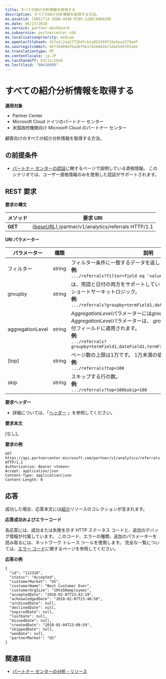 ```yaml
---
title: すべての紹介分析情報を取得する
description: すべての紹介分析情報を取得する方法。
ms.assetid: C6051714-1D8A-4448-9705-12AEC9A6420E
ms.date: 06/27/2018
ms.service: partner-dashboard
ms.subservice: partnercenter-sdk
ms.localizationpriority: medium
ms.openlocfilehash: 41fe2c2aa2772b4fcb1a952459f15e5ea2279a4f
ms.sourcegitcommit: def3d4b9d7ba2bf5b1fd268d2e71dae5d5f65a6e
ms.translationtype: MT
ms.contentlocale: ja-JP
ms.lasthandoff: 03/31/2020
ms.locfileid: "80416099"
---
```

# <a name="get-all-referrals-analytics-information"></a>すべての紹介分析情報を取得する

**適用対象**

- Partner Center
- Microsoft Cloud ドイツのパートナー センター
- 米国政府機関向け Microsoft Cloud のパートナー センター


顧客向けのすべての紹介分析情報を取得する方法。 

## <a name="span-idprerequisitesspan-idprerequisitesspan-idprerequisitesprerequisites"></a><span id="Prerequisites"/><span id="prerequisites"/><span id="PREREQUISITES"/>の前提条件


- [パートナー センターの認証](partner-center-authentication.md)に関するページで説明している資格情報。 このシナリオでは、ユーザー資格情報のみを使用した認証がサポートされます。 

## <a name="span-idrequestspan-idrequestspan-idrequestrest-request"></a><span id="Request"/><span id="request"/><span id="REQUEST"/>REST 要求


**要求の構文**

| メソッド  | 要求 URI |
|---------|-------------|
| **GET** | [ *\{baseURL\}* ](partner-center-rest-urls.md)/partner/v1/analytics/referrals HTTP/1.1 |
 

**URI パラメーター**

| パラメーター | 種類 | 説明 |
|-----------|------|-------------|
| フィルター | string | フィルター条件に一致するデータを返します。</br> **例:**</br>  `.../referrals?filter=field eq 'value'` |
| groupby | string |    は、用語と日付の両方をサポートしています。 バケット数を制限するショートサーキットロジック。</br> **例:**</br>  `.../referrals?groupby=termField1,dateField1,termField2` |
| aggregationLevel | string |   *AggregationLevel*パラメーターには*groupby*が必要です。 *AggregationLevel*パラメーターは、 *groupby*に存在するすべての日付フィールドに適用されます。</br> **例:**</br> `.../referrals?groupby=termField1,dateField1,termField2&aggregationLevel=day` |
| [top] | string | ページ数の上限は1万です。 1万未満の値を取得します。</br> **例:**</br> `.../referrals?top=100`</br> |
| skip | string |   スキップする行の数。</br> **例:**</br>  `.../referrals?top=100&skip=100` |

  
**要求ヘッダー**

- 詳細については、「[ヘッダー](headers.md) 」を参照してください。

**要求本文**

[なし]。

**要求の例**

```http
GET https://api.partnercenter.microsoft.com/partner/v1/analytics/referrals HTTP/1.1
Authorization: Bearer <token>
Accept: application/json
Content-Type: application/json
Content-Length: 0
```

## <a name="span-idresponsespan-idresponsespan-idresponseresponse"></a><span id="Response"/><span id="response"/><span id="RESPONSE"/>応答


成功した場合、応答本文には[紹介](partner-center-analytics-resources.md#referrals)リソースのコレクションが含まれます。

**応答成功およびエラーコード**

各応答には、成功または失敗を示す HTTP ステータス コードと、追加のデバッグ情報が付属しています。 このコード、エラーの種類、追加のパラメーターを読み取るには、ネットワーク トレース ツールを使用します。 完全な一覧については、[エラー コード](error-codes.md)に関するページを参照してください。

**応答の例**

```http
{
  "id": "112310",
  "status": "Accepted",
  "customerMarket": "US",
  "customerName": "Best Customer Ever",
  "customerOrgSize": "10to50employees",
  "acceptedDate": "2018-02-07T23:43:19",
  "acknowledgedDate": "2018-02-07T23:40:50",
  "archivedDate": null,
  "declinedDate": null,
  "expiredDate": null,
  "lostDate": null,
  "missedDate": null,
  "createdDate": "2018-02-04T23:08:59",
  "skippedDate": null,
  "wonDate": null,
  "partnerMarket": "US"
}
```


## <a name="span-idsee_alsospan-idsee_alsospan-idsee_alsosee-also"></a><span id="See_Also"/><span id="see_also"/><span id="SEE_ALSO"/>関連項目
 - [パートナー センターの分析 - リソース](partner-center-analytics-resources.md)
